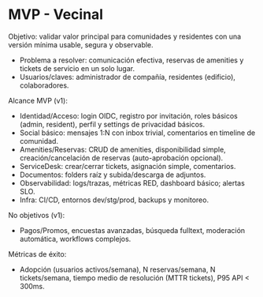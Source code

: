 # MVP - Vecinal

Objetivo: validar valor principal para comunidades y residentes con una versión mínima usable, segura y observable.

- Problema a resolver: comunicación efectiva, reservas de amenities y tickets de servicio en un solo lugar.
- Usuarios/claves: administrador de compañía, residentes (edificio), colaboradores.

Alcance MVP (v1):
- Identidad/Acceso: login OIDC, registro por invitación, roles básicos (admin, resident), perfil y settings de privacidad básicos.
- Social básico: mensajes 1:N con inbox trivial, comentarios en timeline de comunidad.
- Amenities/Reservas: CRUD de amenities, disponibilidad simple, creación/cancelación de reservas (auto-aprobación opcional).
- ServiceDesk: crear/cerrar tickets, asignación simple, comentarios.
- Documentos: folders raíz y subida/descarga de adjuntos.
- Observabilidad: logs/trazas, métricas RED, dashboard básico; alertas SLO.
- Infra: CI/CD, entornos dev/stg/prod, backups y monitoreo.

No objetivos (v1):
- Pagos/Promos, encuestas avanzadas, búsqueda fulltext, moderación automática, workflows complejos.

Métricas de éxito:
- Adopción (usuarios activos/semana), N reservas/semana, N tickets/semana, tiempo medio de resolución (MTTR tickets), P95 API < 300ms.
